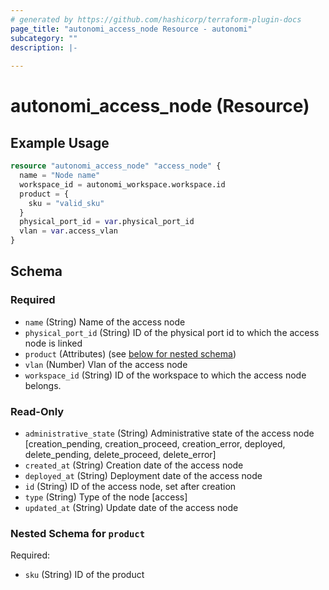```yaml
---
# generated by https://github.com/hashicorp/terraform-plugin-docs
page_title: "autonomi_access_node Resource - autonomi"
subcategory: ""
description: |-
  
---
```


# autonomi_access_node (Resource)



## Example Usage

```terraform
resource "autonomi_access_node" "access_node" {
  name = "Node name"
  workspace_id = autonomi_workspace.workspace.id
  product = {
    sku = "valid_sku"
  }
  physical_port_id = var.physical_port_id
  vlan = var.access_vlan
}
```

<!-- schema generated by tfplugindocs -->
## Schema

### Required

- `name` (String) Name of the access node
- `physical_port_id` (String) ID of the physical port id to which the access node is linked
- `product` (Attributes) (see [below for nested schema](#nestedatt--product))
- `vlan` (Number) Vlan of the access node
- `workspace_id` (String) ID of the workspace to which the access node belongs.

### Read-Only

- `administrative_state` (String) Administrative state of the access node [creation_pending, creation_proceed, creation_error,
deployed, delete_pending, delete_proceed, delete_error]
- `created_at` (String) Creation date of the access node
- `deployed_at` (String) Deployment date of the access node
- `id` (String) ID of the access node, set after creation
- `type` (String) Type of the node [access]
- `updated_at` (String) Update date of the access node

<a id="nestedatt--product"></a>
### Nested Schema for `product`

Required:

- `sku` (String) ID of the product
